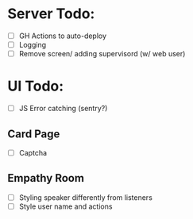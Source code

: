 # Server Todo:

* [ ] GH Actions to auto-deploy
* [ ] Logging
* [ ] Remove screen/ adding supervisord (w/ web user)

# UI Todo:

* [ ] JS Error catching (sentry?)

## Card Page

* [ ] Captcha

## Empathy Room

* [ ] Styling speaker differently from listeners
* [ ] Style user name and actions
